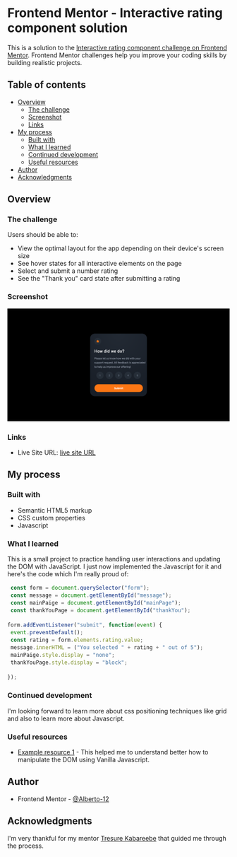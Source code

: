 # Frontend Mentor - Interactive rating component solution

This is a solution to the [Interactive rating component challenge on Frontend Mentor](https://www.frontendmentor.io/solutions/interactive-rating-component-91p4GnvP9P). Frontend Mentor challenges help you improve your coding skills by building realistic projects. 

## Table of contents

- [Overview](#overview)
  - [The challenge](#the-challenge)
  - [Screenshot](#screenshot)
  - [Links](#links)
- [My process](#my-process)
  - [Built with](#built-with)
  - [What I learned](#what-i-learned)
  - [Continued development](#continued-development)
  - [Useful resources](#useful-resources)
- [Author](#author)
- [Acknowledgments](#acknowledgments)



## Overview

### The challenge

Users should be able to:

- View the optimal layout for the app depending on their device's screen size
- See hover states for all interactive elements on the page
- Select and submit a number rating
- See the "Thank you" card state after submitting a rating

### Screenshot

![](./images/Screenshot%202022-12-09%20at%2014-11-47%20Document.png)

### Links

- Live Site URL: [live site URL](https://alberto-12.github.io/interactive-rating-component/)

## My process

### Built with

- Semantic HTML5 markup
- CSS custom properties
- Javascript

### What I learned

 This is a small project to practice handling user interactions and updating the DOM with JavaScript. I just now implemented the Javascript for it and here's the code which I'm really proud of:

 ```js
  const form = document.querySelector("form");
  const message = document.getElementById("message");
  const mainPaige = document.getElementById("mainPage");
  const thankYouPage = document.getElementById("thankYou");

form.addEventListener("submit", function(event) {
  event.preventDefault();
  const rating = form.elements.rating.value;
  message.innerHTML = ("You selected " + rating + " out of 5"); 
  mainPaige.style.display = "none";
  thankYouPage.style.display = "block";

});
 ```

### Continued development

I'm looking forward to learn more about css positioning techniques like grid and also to learn more about Javascript. 

### Useful resources

- [Example resource 1](https://www.youtube.com/watch?v=i37KVt_IcXw) - This helped me to understand better how to manipulate the DOM using Vanilla Javascript.

## Author

- Frontend Mentor - [@Alberto-12](https://www.frontendmentor.io/profile/Alberto-12)


## Acknowledgments

I'm very thankful for my mentor [Tresure Kabareebe](https://github.com/trekab) that guided me through the process.

